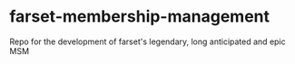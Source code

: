 # farset-membership-management
Repo for the development of farset's legendary, long anticipated and epic MSM
